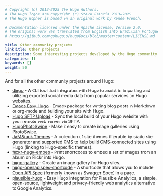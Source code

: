 ```yaml
---
# Copyright (c) 2013–2025 The Hugo Authors.
# The Hugo logos are copyright (c) Steve Francia 2013–2025.
# The Hugo Gopher is based on an original work by Renée French.

# Documentation licensed under the Apache License, Version 2.0.
# The original work was translated from English into Brazilian Portuguese.
# https://github.com/gohugoio/hugoDocs/blob/master/content/LICENSE.md

title: Other community projects
linkTitle: Other projects
description: Some interesting projects developed by the Hugo community that don't quite fit into our other developer tool categories.
categories: []
keywords: []
weight: 50
---
```


And for all the other community projects around Hugo:

- [diego](https://github.com/ttybitnik/diego) - A CLI tool that integrates with Hugo to assist in importing and utilizing exported social media data from popular services on Hugo websites.
- [Emacs Easy Hugo](https://github.com/masasam/emacs-easy-hugo) - Emacs package for writing blog posts in Markdown or org-mode and building your site with Hugo.
- [Hugo SFTP Upload](https://github.com/thomasmey/HugoSftpUpload) - Sync the local build of your Hugo website with your remote web server via SFTP.
- [HugoPhotoSwipe](https://github.com/GjjvdBurg/HugoPhotoSwipe) - Make it easy to create image galleries using PhotoSwipe.
- [JAMStack Themes](https://jamstackthemes.dev/ssg/hugo/) -  A collection of site themes filterable by static site generator and supported CMS to help build CMS-connected sites using Hugo (linking to Hugo-specific themes).
- [flickr-hugo-embed](https://github.com/nikhilm/flickr-hugo-embed) - Print shortcodes to embed a set of images from an album on Flickr into Hugo.
- [hugo-gallery](https://github.com/icecreammatt/hugo-gallery) - Create an image gallery for Hugo sites.
- [hugo-openapispec-shortcode](https://github.com/tenfourty/hugo-openapispec-shortcode) - A shortcode that allows you to include [Open API Spec](https://openapis.org) (formerly known as Swagger Spec) in a page.
- [plausible-hugo](https://github.com/divinerites/plausible-hugo) - Easy Hugo integration for Plausible Analytics, a simple, open-source, lightweight and privacy-friendly web analytics alternative to Google Analytics.
